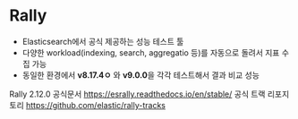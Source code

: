 # Rally
- Elasticsearch에서 공식 제공하는 성능 테스트 툴
- 다양한 workload(indexing, search, aggregatio 등)를 자동으로 돌려서 지표 수집 가능
- 동일한 환경에서 **v8.17.4ㅇ** 와 **v9.0.0**을 각각 테스트해서 결과 비교 성능




Rally 2.12.0 공식문서 
https://esrally.readthedocs.io/en/stable/
공식 트랙 리포지토리
https://github.com/elastic/rally-tracks